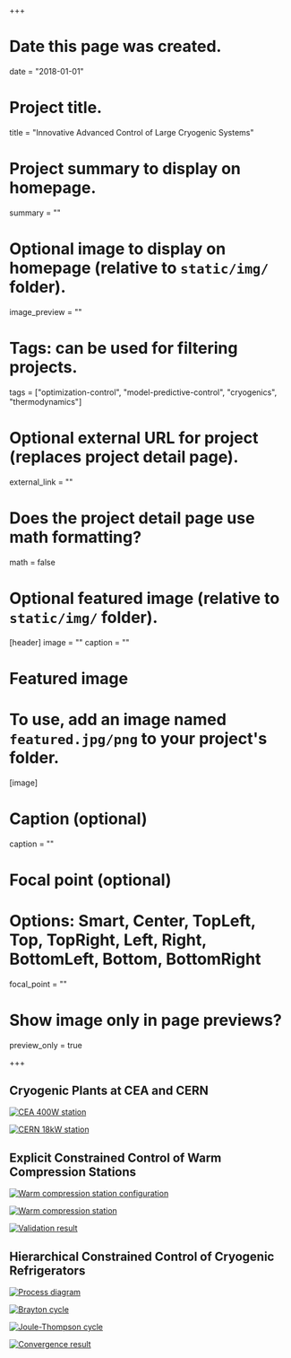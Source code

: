 +++
# Date this page was created.
date = "2018-01-01"

# Project title.
title = "Innovative Advanced Control of Large Cryogenic Systems"

# Project summary to display on homepage.
summary = ""

# Optional image to display on homepage (relative to `static/img/` folder).
image_preview = ""

# Tags: can be used for filtering projects.
tags = ["optimization-control", "model-predictive-control", "cryogenics", "thermodynamics"]

# Optional external URL for project (replaces project detail page).
external_link = ""

# Does the project detail page use math formatting?
math = false

# Optional featured image (relative to `static/img/` folder).
[header]
image = ""
caption = ""

# Featured image
# To use, add an image named `featured.jpg/png` to your project's folder. 
[image]
  # Caption (optional)
  caption = ""

  # Focal point (optional)
  # Options: Smart, Center, TopLeft, Top, TopRight, Left, Right, BottomLeft, Bottom, BottomRight
  focal_point = ""

  # Show image only in page previews?
  preview_only = true

+++

## Cryogenic Plants at CEA and CERN

[![CEA 400W station](400W.png)](400W.png)

[![CERN 18kW station](cern_wcs18kw.png)](cern_wcs18kw.png)

## Explicit Constrained Control of Warm Compression Stations

[![Warm compression station configuration](wcs-config.png)](wcs-config.png)

[![Warm compression station](wcs-simulator.png)](wcs-simulator.png)

[![Validation result](wcs-valid.png)](wcs-valid.png)

## Hierarchical Constrained Control of Cryogenic Refrigerators

[![Process diagram](process-diagram.png)](process-diagram.png)

[![Brayton cycle](br-simulator.png)](br-simulator.png)

[![Joule-Thompson cycle](jt-simulator.png)](jt-simulator.png)

[![Convergence result](aa-convergence.png)](aa-convergence.png)

